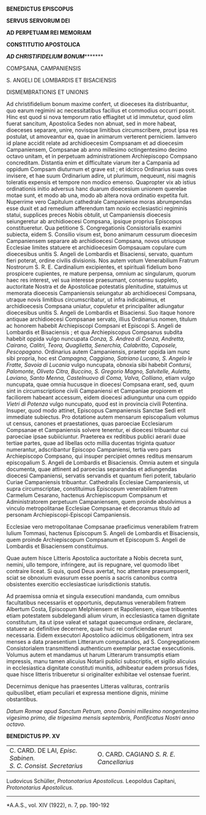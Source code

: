 **BENEDICTUS** **EPISCOPUS**

**SERVUS SERVORUM DEI**

**AD PERPETUAM REI MEMORIAM**

**CONSTITUTIO APOSTOLICA**

***AD CHRISTIFIDELIUM BONUM**********

COMPSANA, CAMPANIENSIS

S. ANGELI DE LOMBARDIS ET BISACIENSIS

DISMEMBRATIONIS ET UNIONIS

Ad christifidelium bonum maxime confert, ut dioeceses ita distribuantur, quo earum regimini ac necessitatibus facilius et commodius occurri possit. Hinc est quod si nova temporum ratio effiagitet ut id immutetur, quod olim fuerat sancitum, Apostolica Sedes non abnuat, sed in more habeat, dioeceses separare, unire, novisque limitibus circumscribere, prout ipsa res postulat, ut amoveantur ea, quae in animarum verterent perniciem. Iamvero id plane accidit relate ad archidioecesim Compsanam et ad dioecesim Campaniensem, Compsanae ab anno millesimo octingentesimo decimo octavo unitam, et in perpetuam administrationem Archiepiscopo Compsano concreditam. Distantia enim et difficultate viarum iter a Campania ad oppidum Compsam diuturnum et grave est ; et idcirco Ordinarius suas oves invisere, et hae suum Ordinarium adire, ut plurimum, nequeunt, nisi magnis toleratis expensis et tempore non modico emenso. Quapropter vix ab istius ordinationis initio adversus hanc duarum dioecesium unionem querelae motae sunt, et modo ab una, modo ab altera nova ordinatio expetita fuit. Nuperrime vero Capitulum cathedrale Campaniense moras abrumpendas esse duxit et ad remedium afferendum tam noxio ecclesiastici regiminis statui, supplices preces Nobis obtulit, ut Campaniensis dioecesis seiungeretur ab archidioecesi Compsana, ipsique proprius Episcopus constitueretur. Qua petitione S. Congregationis Consistorialis examini subiecta, eidem S. Consilio visum est, bono animarum cessurum dioecesim Campaniensem separare ab archidioecesi Compsana, novos utriusque Ecclesiae limites statuere et archidioecesim Gompsauam copulare cum dioecesibus unitis S. Angeli de Lombardis et Bisaciensi, servato, quantum fieri poterat, ordine civilis divisionis. Nos autem votum Venerabilium Fratrum Nostrorum S. R. E. Cardinalium excipientes, et spirituali fidelium bono prospicere cupientes, re mature perpensa, omnium ac singularum, quorum haec res interest, vel sua interesse praesumant, consensu suppleto, auctoritate Nostra et de Apostolicae potestatis plenitudine, statuimus ut memorata dioecesis Campaniensis seiungatur ab archidioecesi Compsana, utraque novis limitibus circumscribatur, ut infra indicabimus, et archidioecesis Compsana uniatur, copuletur et principaliter adiungatur dioecesibus unitis S. Angeli de Lombardis et Bisaciensi. Suo itaque honore antiquae archidioecesi Compsanae servato, illius Ordinarius nomen, titulum ac honorem habebit Archiepiscopi Compsani et Episcopi S. Angeli de Lombardis et Bisaciensis ; et qua Archiepiscopus Compsanus subdita habebit oppida vulgo nuncupata *Conza, S. Andrea di Conza, Andretta, Cairano, Calitri, Teora, Quaglietta, Senerchia, Calabritto, Caposele, Pescopagano*. Ordinarius autem Campaniensis, praeter oppida iam nunc sibi propria, hoc est *Campagna, Caggiano, Satriano Lucano, S. Angelo le Fratte, Savoia di Lucania* vulgo nuncupata, obnoxia sibi habebit *Contursi, Palomonte, Oliveto Citra, Buccino, S. Gregorio Magno, Salvitelle, Auletta, Laviano, Santo Menna, Castelnuovo di Coma, Valva, Colliano*, etiam vulgo nuncupata, quae omnia hucusque in dioecesi Compsana erant, sed, quum sint in circumscriptione civili Campaniensi et Campaniae propiorem et faciliorem habeant accessum, eidem dioecesi adiunguntur una cum oppido *Vietri di Potenza* vulgo nuncupato, quod est in provincia civili Potentina. Insuper, quod modo attinet, Episcopus Campaniensis Sanctae Sedi erit immediate subiectus. Pro dotatione autem mensarum episcopalium volumus ut census, canones et praestationes, quas paroeciae Ecclesiarum Compsanae et Campaniensis solvere tenentur, ei dioecesi tribuantur cui paroeciae ipsae subiiciuntur. Praeterea ex reditibus publici aerarii duae tertiae partes, quae ad libellas octo millia ducentas triginta quatuor numerantur, adscribantur Episcopo Campaniensi, tertia vero pars Archiepiscopo Compsano, qui insuper percipiet omnes reditus mensarum episcopalium S. Angeli de Lombardis et Bisaciensis. Omnia autem et singula documenta, quae attinent ad paroecias separandas et adiungendas dioecesi Campaniensi, servatis servandis et quantum fieri poterit, tabulario Curiae Campaniensis tribuantur. Cathedralis Ecclesiae Campaniensis, ut supra circumscriptae, constituimus Episcopum venerabilem fratrem Carmelum Cesarano, hactenus Archiepiscopum Compsanum et Administratorem perpetuum Campaniensem, quem proinde absolvimus a vinculo metropolitanae Ecclesiae Compsanae et decoramus titulo ad personam Archiepiscopi-Episcopi Campaniensis.

Ecclesiae vero metropolitanae Compsanae praeficimus venerabilem fratrem Iulium Tommasi, hactenus Episcopum S. Angeli de Lombardis et Bisaciensis, quem proinde Archiepiscopum Compsanum et Episcopum S. Angeli de Lombardis et Bisaciensem constituimus.

Quae autem hisce Litteris Apostolica auctoritate a Nobis decreta sunt, nemini, ullo tempore, infringere, aut iis repugnare, vel quomodo libet contraire liceat. Si quis, quod Deus avertat, hoc attentare praesumpserit, sciat se obnoxium evasurum esse poenis a sacris canonibus contra obsistentes exercitio ecclesiasticae iurisdictionis statutis.

Ad praemissa omnia et singula exsecutioni mandanda, cum omnibus facultatibus necessariis et opportunis, deputamus venerabilem fratrem Albertum Costa, Episcopum Melphiensem et Rapollensem, eique tribuentes etiam potestatem subdelegandi alium virum, in ecclesiastica tamen dignitate constitutum, ita ut ipse valeat et satagat quaecumque ordinare, declarare, statuere ac definitive decernere, quae huic rei conficiendae erunt necessaria. Eidem exsecutori Apostolico adiicimus obligationem, intra sex menses a data praesentium Litterarum computandos, ad S. Congregationem Consistorialem transmittendi authenticum exemplar peractae exsecutionis. Volumus autem et mandamus ut harum Litterarum transumptis etiam impressis, manu tamen alicuius Notarii publici subscriptis, et sigillo alicuius in ecclesiastica dignitate constituti munitis, adhibeatur eadem prorsus fides, quae hisce litteris tribueretur si originaliter exhibitae vel ostensae fuerint.

Decernimus denique has praesentes Litteras valituras, contrariis quibuslibet, etiam peculiari et expressa mentione dignis, minime obstantibus.

*Datum Romae apud Sanctum Petrum, anno Domini millesimo nongentesimo vigesimo primo, die trigesima mensis septembris, Pontificatus Nostri anno octavo.*

**BENEDICTUS PP. XV**

|     |     |
| --- | --- |
| C. CARD. DE LAI, *Episc. Sabinen.*<br>*S. C. Consist. Secretarius* | O. CARD. CAGIANO *S. R. E. Cancellarius* |

Ludovicus Schüller, *Protonotarius Apostolicus.* Leopoldus Capitani, *Protonotarius Apostolicus.*

* * *

*A.A.S., vol. XIV (1922), n. 7, pp. 190-192